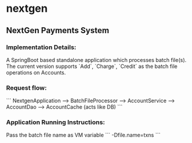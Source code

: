 # nextgen
<h2>NextGen Payments System</h2>


<h3>Implementation Details:</h3>
A SpringBoot based standalone application which processes batch file(s). The current version supports `Add`, `Charge`, `Credit` as the batch file operations on Accounts. 


<h3>Request flow:</h3>
```
NextgenApplication -->  BatchFileProcessor -->  AccountService -->  AccountDao  -->  AccountCache (acts like DB)
```


<h3>Application Running Instructions:</h3>
Pass the batch file name as VM variable
```
-Dfile.name=txns
```
